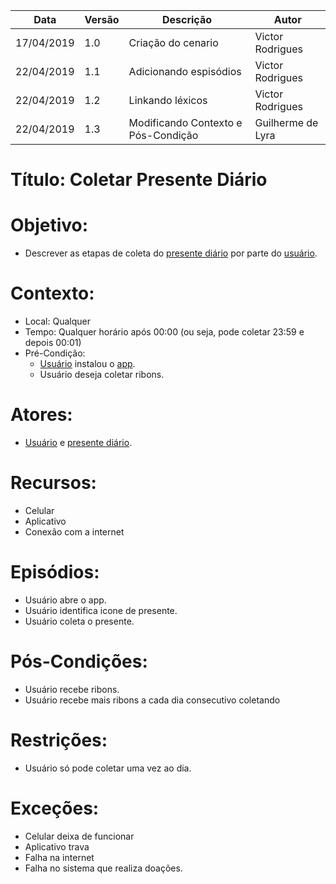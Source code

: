 | Data | Versão | Descrição | Autor |
|---|---|---|---|
| 17/04/2019 | 1.0 | Criação do cenario     | Victor Rodrigues |
| 22/04/2019 | 1.1 | Adicionando espisódios | Victor Rodrigues |
| 22/04/2019 | 1.2 | Linkando léxicos | Victor Rodrigues |
| 22/04/2019 | 1.3 | Modificando Contexto e Pós-Condição| Guilherme de Lyra |

# Título: Coletar Presente Diário

# Objetivo: 

- Descrever as etapas de coleta do [presente diário](https://github.com/requisitos-2019-1/Ribon/blob/master/Modelagem%20de%20Requisitos/Lexicos/Presente_diario.md) por parte do [usuário](https://github.com/requisitos-2019-1/Ribon/blob/master/Modelagem%20de%20Requisitos/Lexicos/Usu%C3%A1rio.md).

# Contexto: 
- Local: Qualquer
- Tempo: Qualquer horário após 00:00 (ou seja, pode coletar 23:59 e depois 00:01)
- Pré-Condição:
  * [Usuário](https://github.com/requisitos-2019-1/Ribon/blob/master/Modelagem%20de%20Requisitos/Lexicos/Usu%C3%A1rio.md) instalou o [app](https://github.com/requisitos-2019-1/Ribon/blob/master/Modelagem%20de%20Requisitos/Lexicos/Aplicativo.md).
  * Usuário deseja coletar ribons.

# Atores: 

- [Usuário](https://github.com/requisitos-2019-1/Ribon/blob/master/Modelagem%20de%20Requisitos/Lexicos/Usu%C3%A1rio.md) e [presente diário](https://github.com/requisitos-2019-1/Ribon/blob/master/Modelagem%20de%20Requisitos/Lexicos/Presente_diario.md).

# Recursos: 

- Celular
- Aplicativo
- Conexão com a internet

# Episódios: 

- Usuário abre o app.
- Usuário identifica icone de presente.
- Usuário coleta o presente.

# Pós-Condições: 

- Usuário recebe ribons.
- Usuário recebe mais ribons a cada dia consecutivo coletando

# Restrições: 

- Usuário só pode coletar uma vez ao dia.

# Exceções:

- Celular deixa de funcionar 
- Aplicativo trava 
- Falha na internet 
- Falha no sistema que realiza doações.
